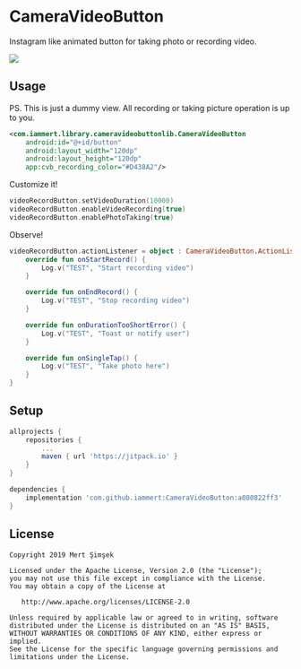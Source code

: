 # CameraVideoButton
Instagram like animated button for taking photo or recording video.

<img src="https://raw.githubusercontent.com/iammert/CameraVideoButton/master/art/art.png"/>

## Usage

PS. This is just a dummy view. All recording or taking picture operation is up to you.

```xml
<com.iammert.library.cameravideobuttonlib.CameraVideoButton
    android:id="@+id/button"
    android:layout_width="120dp"
    android:layout_height="120dp"
    app:cvb_recording_color="#D438A2"/>
```

Customize it!

```kotlin
videoRecordButton.setVideoDuration(10000)
videoRecordButton.enableVideoRecording(true)
videoRecordButton.enablePhotoTaking(true)
```

Observe!
```kotlin
videoRecordButton.actionListener = object : CameraVideoButton.ActionListener{
    override fun onStartRecord() {
        Log.v("TEST", "Start recording video")
    }

    override fun onEndRecord() {
        Log.v("TEST", "Stop recording video")
    }

    override fun onDurationTooShortError() {
        Log.v("TEST", "Toast or notify user")
    }

    override fun onSingleTap() {
        Log.v("TEST", "Take photo here")
    }
}
```

## Setup
```gradle
allprojects {
    repositories {
        ...
        maven { url 'https://jitpack.io' }
    }
}

dependencies {
    implementation 'com.github.iammert:CameraVideoButton:a080822ff3'
}
```

License
--------


    Copyright 2019 Mert Şimşek

    Licensed under the Apache License, Version 2.0 (the "License");
    you may not use this file except in compliance with the License.
    You may obtain a copy of the License at

       http://www.apache.org/licenses/LICENSE-2.0

    Unless required by applicable law or agreed to in writing, software
    distributed under the License is distributed on an "AS IS" BASIS,
    WITHOUT WARRANTIES OR CONDITIONS OF ANY KIND, either express or implied.
    See the License for the specific language governing permissions and
    limitations under the License.


